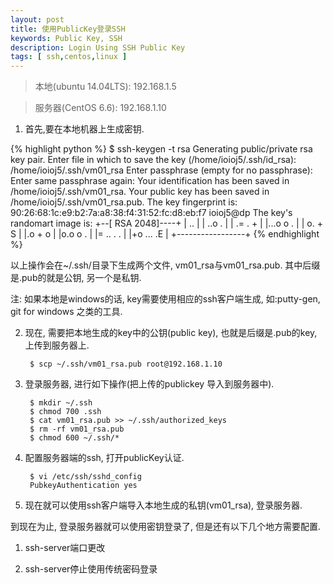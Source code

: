 ```yaml
---
layout: post
title: 使用PublicKey登录SSH
keywords: Public Key, SSH
description: Login Using SSH Public Key
tags: [ ssh,centos,linux ]
---
```


> 本地(ubuntu 14.04LTS): 192.168.1.5

> 服务器(CentOS 6.6): 192.168.1.10

1. 首先,要在本地机器上生成密钥.

{% highlight python  %}
$ ssh-keygen -t rsa
Generating public/private rsa key pair.
Enter file in which to save the key (/home/ioioj5/.ssh/id_rsa): /home/ioioj5/.ssh/vm01_rsa
Enter passphrase (empty for no passphrase): 
Enter same passphrase again: 
Your identification has been saved in /home/ioioj5/.ssh/vm01_rsa.
Your public key has been saved in /home/ioioj5/.ssh/vm01_rsa.pub.
The key fingerprint is:
90:26:68:1c:e9:b2:7a:a8:38:f4:31:52:fc:d8:eb:f7 ioioj5@dp
The key's randomart image is:
+--[ RSA 2048]----+
|  ..             |
| ..o   .         |
| .= . +          |
|...o o .         |
| o. +   S        |
|.o + o           |
|o.o o .          |
|= .. . .         |
|+o  ... .E       |
+-----------------+
{% endhighlight %}

以上操作会在~/.ssh/目录下生成两个文件, vm01_rsa与vm01_rsa.pub. 其中后缀是.pub的就是公钥, 另一个是私钥.

注: 如果本地是windows的话, key需要使用相应的ssh客户端生成, 如:putty-gen, git for windows 之类的工具.

	

2. 现在, 需要把本地生成的key中的公钥(public key), 也就是后缀是.pub的key,上传到服务器上.

		$ scp ~/.ssh/vm01_rsa.pub root@192.168.1.10

3. 登录服务器, 进行如下操作(把上传的publickey 导入到服务器中).

		$ mkdir ~/.ssh
		$ chmod 700 .ssh
		$ cat vm01_rsa.pub >> ~/.ssh/authorized_keys
		$ rm -rf vm01_rsa.pub
		$ chmod 600 ~/.ssh/*

4. 配置服务器端的ssh, 打开publicKey认证.

		$ vi /etc/ssh/sshd_config
		PubkeyAuthentication yes

5. 现在就可以使用ssh客户端导入本地生成的私钥(vm01_rsa), 登录服务器.

到现在为止, 登录服务器就可以使用密钥登录了, 但是还有以下几个地方需要配置.

1. ssh-server端口更改

2. ssh-server停止使用传统密码登录




























